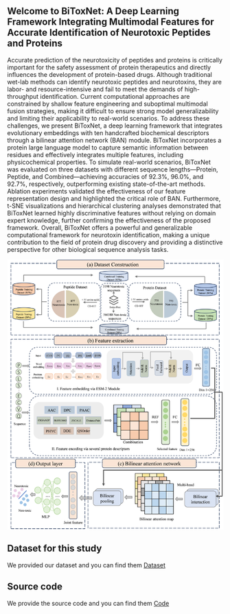 ## Welcome to BiToxNet: A Deep Learning Framework Integrating Multimodal Features for Accurate Identification of Neurotoxic Peptides and Proteins
Accurate prediction of the neurotoxicity of peptides and proteins is critically important for the safety assessment of protein therapeutics and directly influences the development of protein-based drugs. Although traditional wet-lab methods can identify neurotoxic peptides and neurotoxins, they are labor- and resource-intensive and fail to meet the demands of high-throughput identification. Current computational approaches are constrained by shallow feature engineering and suboptimal multimodal fusion strategies, making it difficult to ensure strong model generalizability and limiting their applicability to real-world scenarios. To address these challenges, we present BiToxNet, a deep learning framework that integrates evolutionary embeddings with ten handcrafted biochemical descriptors through a bilinear attention network (BAN) module. BiToxNet incorporates a protein large language model to capture semantic information between residues and effectively integrates multiple features, including physicochemical properties. To simulate real-world scenarios, BiToxNet was evaluated on three datasets with different sequence lengths—Protein, Peptide, and Combined—achieving accuracies of 92.3%, 96.0%, and 92.7%, respectively, outperforming existing state-of-the-art methods. Ablation experiments validated the effectiveness of our feature representation design and highlighted the critical role of BAN. Furthermore, t-SNE visualizations and hierarchical clustering analyses demonstrated that BiToxNet learned highly discriminative features without relying on domain expert knowledge, further confirming the effectiveness of the proposed framework. Overall, BiToxNet offers a powerful and generalizable computational framework for neurotoxin identification, making a unique contribution to the field of protein drug discovery and providing a distinctive perspective for other biological sequence analysis tasks.

![workflow](workflow.png)

## Dataset for this study
We provided our dataset and you can find them [Dataset](https://github.com/Feng106-w/BiToxNet/edit/main/Dataset)
## Source code
We provide the source code and you can find them [Code](https://github.com/Feng106-w/BiToxNet/edit/main/Code)
